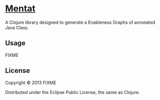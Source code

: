 # [Mentat](http://dune.wikia.com/wiki/Mentat)


A Clojure library designed to generate a Enableness Graphs of annotated Java Class.

## Usage

FIXME

## License

Copyright © 2013 FIXME

Distributed under the Eclipse Public License, the same as Clojure.
